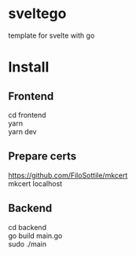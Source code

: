 # sveltego
template for svelte with go

# Install

## Frontend
cd frontend  
yarn  
yarn dev  

## Prepare certs
https://github.com/FiloSottile/mkcert  
mkcert localhost  

## Backend
cd backend  
go build main.go  
sudo ./main  

